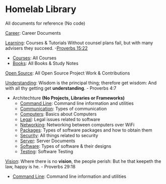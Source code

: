 # Homelab Library
All documents for reference (No code)

[Career](./Career/Career.md): Career Documents

[Learning](./Learning/Learning.md): Courses & Tutorials
  Without counsel plans fail, but with many advisers they succeed. -[Proverbs 15:22](https://my.bible.com/bible/59/PRO.15.22)
  - [Courses](./Courses/Courses.md): All Courses
  - [Books](./Books/Books.md): All Books & Study Notes

[Open Source](./Open_Source/Open_Source.md): All Open Source Project Work & Contributions

[Understanding](./Understanding/Understanding.md): Wisdom is the principal thing; therefore get wisdom: And with all thy getting get **understanding**. - Proverbs 4:7
- Architechture **(No Projects, Libraries or Frameworks)**
    - [Command Line](./Understanding/Command_Line/Command_Line.md): Command line information and utilities
    - [Communication](./Understanding/Communication/Communication.md): Types of communication
    - [Computers](./Computers/Computers.md): Basics about Computers
    - [Legal](./Understanding/Legal/Legal.md): Legal issues related to software
    - [Networking](./Understanding/Networking/Networking.md): Networking between computers over WiFi
    - [Packages](./Understanding/Packages/Packages.md): Types of software packages and how to obtain them
    - [Security](./Understanding/Security/Security.md): All things related to security
    - [Server](./Understanding/Server/Server.md): Server Documents
    - [Software](./Software/Software.md): Types of software & their designs
    - [Testing](./Understanding/Testing/Testing.md): Software Testing 

[Vision](./Vision/Vision.md): Where there is no **vision**, the people perish: But he that keepeth the law, happy is he. - Proverbs 29:18
- [Command Line](./Vision/Command_Line/Command_Line.md): Command line information and utilities